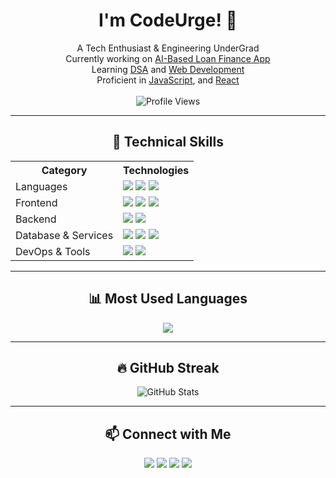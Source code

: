 <h1 align="center">I'm CodeUrge! 🚀</h1>

<p align="center">
  A Tech Enthusiast & Engineering UnderGrad <br>
  Currently working on <a href="#">AI-Based Loan Finance App</a> <br>
  Learning <a href="#">DSA</a> and <a href="#">Web Development</a> <br>
  Proficient in <a href="#">JavaScript</a>, and <a href="#">React</a> <br><br>
  <img src="https://komarev.com/ghpvc/?username=codeurge&label=PROFILE+VIEWS&color=orange&style=flat" alt="Profile Views">
</p>

---

<h2 align="center">📌 Technical Skills</h2>

<p align="center">
  <table>
    <tr>
      <th>Category</th>
      <th>Technologies</th>
    </tr>
    <tr>
      <td>Languages</td>
      <td>
        <img src="https://img.shields.io/badge/Python-3776AB?style=for-the-badge&logo=python&logoColor=white">
        <img src="https://img.shields.io/badge/JavaScript-F7DF1E?style=for-the-badge&logo=javascript&logoColor=black">
        <img src="https://img.shields.io/badge/C++-00599C?style=for-the-badge&logo=cplusplus&logoColor=white">
      </td>
    </tr>
    <tr>
      <td>Frontend</td>
      <td>
        <img src="https://img.shields.io/badge/TailwindCSS-38B2AC?style=for-the-badge&logo=tailwind-css&logoColor=white">
        <img src="https://img.shields.io/badge/React-61DAFB?style=for-the-badge&logo=react&logoColor=black">
        <img src="https://img.shields.io/badge/Bootstrap-7952B3?style=for-the-badge&logo=bootstrap&logoColor=white">
      </td>
    </tr>
    <tr>
      <td>Backend</td>
      <td>
        <img src="https://img.shields.io/badge/Node.js-339933?style=for-the-badge&logo=node.js&logoColor=white">
        <img src="https://img.shields.io/badge/Express.js-000000?style=for-the-badge&logo=express&logoColor=white">
      </td>
    </tr>
    <tr>
      <td>Database & Services</td>
      <td>
        <img src="https://img.shields.io/badge/MongoDB-47A248?style=for-the-badge&logo=mongodb&logoColor=white">
        <img src="https://img.shields.io/badge/MySQL-4479A1?style=for-the-badge&logo=mysql&logoColor=white">
        <img src="https://img.shields.io/badge/Firebase-FFCA28?style=for-the-badge&logo=firebase&logoColor=black">
      </td>
    </tr>
    <tr>
      <td>DevOps & Tools</td>
      <td>
        <img src="https://img.shields.io/badge/Git-F05032?style=for-the-badge&logo=git&logoColor=white">
        <img src="https://img.shields.io/badge/Linux-FCC624?style=for-the-badge&logo=linux&logoColor=black">
      </td>
    </tr>
  </table>
</p>

---

<h2 align="center">📊 Most Used Languages</h2>

<p align="center">
  <img src="https://github-readme-stats.vercel.app/api/top-langs/?username=code-urge&layout=compact&theme=radical">
</p>

---

<h2 align="center">🔥 GitHub Streak</h2>

<p align="center">
  <img src="https://github-readme-stats.vercel.app/api?username=code-urge&show_icons=true&theme=radical" alt="GitHub Stats">
</p>


---

<h2 align="center">📫 Connect with Me</h2>

<p align="center">
  <a href="#"><img src="https://img.shields.io/badge/Gmail-D14836?style=for-the-badge&logo=gmail&logoColor=white"></a>
  <a href="#"><img src="https://img.shields.io/badge/LinkedIn-0077B5?style=for-the-badge&logo=linkedin&logoColor=white"></a>
  <a href="#"><img src="https://img.shields.io/badge/Portfolio-FF5722?style=for-the-badge&logo=adobe&logoColor=white"></a>
  <a href="#"><img src="https://img.shields.io/badge/LeetCode-000000?style=for-the-badge&logo=leetcode&logoColor=yellow"></a>
</p>
